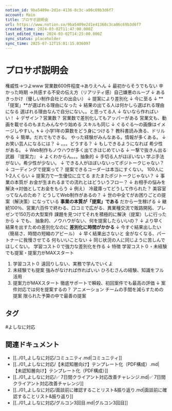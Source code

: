 ```yaml
---
notion_id: 9ba5409e-2d1e-4136-8c3c-a06c69b3d6f7
account: Main
title: プロサポ説明会
url: https://www.notion.so/9ba5409e2d1e41368c3ca06c69b3d6f7
created_time: 2024-03-02T11:47:00.000Z
last_edited_time: 2024-03-02T14:25:00.000Z
sync_status: placeholder
sync_time: 2025-07-12T15:01:15.036097
---
```

# プロサポ説明会

権威性→つよwww
営業数600件程度→ありえへん
↓
最初からそうでもない
辛かった時期
→共感する不安の伝え方（リアリティ感）自己嫌悪のループ
↓
あるきっかけ（優しい制作会社との出会い）
↓
提案により差別化
↓
今に至る
↓
**「提案」**が選ばれる理由になった
↓
結果の出てる人は何かしら選ばれる理由になる
選ばれる理由なんで自分にない。。と思ってる人
↓
ないなら作ればいい！
↓
デザイン？営業数？
営業数で差別化してもアッパーがある
営業文も、動画を載せるのもまたみんなやり始める
スキルも同じ
↓
ぐるぐる〜の画像はイメージしやすい。🌀
↓
小学1年の算数をどう身につける？
教科書読み漁る、ドリルやる
↓
簡単。だれでもできる。
やった経験がみんなある。情報が多くある。
↓
お笑い芸人になるには？
↓
。。。どうする？
↓
もしできるようになれば
希少性がある。
↓
Web制作もノウハウが多く出てきはじめている
↓
一撃で抜きん出る武器
『提案力』
↓
よくわからん。。。抽象的
↓
手切る人がほぼいない
学ぶ手法がない。希少性が少ない。
↓
できる人がほぼいないってポジトークじゃない？
↓
コーディングで提案って？
提案できるコーダーは本当にすくない。
100人に1-2人くらい
↓
提案力で一生優位に立てる
またまたポジトークじゃない？
↓
事業の本質が
お金が生まれるまでの流れとはどういうフロー？
↓
お相手の悩みを解決→対価としてお金をもらう
↓
例え）
冷蔵庫ってどうして作られた？
美容室ってなんのため？
どうしてWeb制作があるの？
↓
世の中全てがお困りごとの提案（解決策）になっている
**事業の本質が「提案」である**
だから一生稼げる
↓
継続100％、営業六百件で終わる、口コミで広がる、異業種交流で販路開拓、プレゼンで150万の大型案件
課題を見つけてそれを積極的に解決（提案）しに行ったから
↓
でも、
抽象的、ノウハウがない、何を提案したらいいの？
↓
より早く結果を出すための差別化なのに
**差別化に時間がかかる**
↓
今すぐ結果出したい（簡易さ、時間の短縮のアピール）
↓
早く結果出さないと
金がなくなる、パートナーに我慢させてる
何もいいことない
↓
同じ状況の人に同じように苦しんでほしくない。
学習コスト０で強力な差別化を作る
↓
特徴
学習コスト０・未経験でも提案・提案力がMAXスタート
1. 学習コスト０
  遠回りしない、実務で学んでいくよ
1. 未経験でも提案
  強みがなければ作ればいい
ひろむさんの経験、知識をフル活用
1. 提案力がMAXスタート
  徹底サポートで瞬殺、初回案件でも最高の評価
↓
案件対応では何を提案するの？
アニメーション
チームの手間を減らすための提案
限られた予算の中で最善の提案

## タグ

#よしなに対応 

## 関連ドキュメント

- [[../01_よしなに対応/コミュニティ.md|コミュニティ]]
- [[../01_よしなに対応/【未認知層向け】テンプレート化（PDF構成）.md|【未認知層向け】テンプレート化（PDF構成）]]
- [[../01_よしなに対応/✅ 7日間クライアント対応改善チャレンジ.md|✅ 7日間クライアント対応改善チャレンジ]]
- [[../01_よしなに対応/面談前に確認することリスト&振り返り.md|面談前に確認することリスト&振り返り]]
- [[../01_よしなに対応/グルコン3回目.md|グルコン3回目]]
